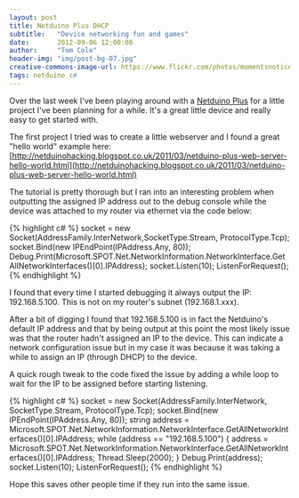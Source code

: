 ```yaml
---
layout: post
title: Netduino Plus DHCP
subtitle:   "Device networking fun and games"
date:       2012-09-06 12:00:00
author:     "Tom Cole"
header-img: "img/post-bg-07.jpg"
creative-commons-image-url: https://www.flickr.com/photos/momentsnotice/33405102366/
tags: netduino c#
---
```

Over the last week I've been playing around with a [Netduino Plus](http://www.netduino.com/netduinoplus/specs.htm) for a little project I've been planning for a while. It's a great little device and really easy to get started with.

The first project I tried was to create a little webserver and I found a great "hello world" example here: [http://netduinohacking.blogspot.co.uk/2011/03/netduino-plus-web-server-hello-world.html](http://netduinohacking.blogspot.co.uk/2011/03/netduino-plus-web-server-hello-world.html)

The tutorial is pretty thorough but I ran into an interesting problem when outputting the assigned IP address out to the debug console while the device was attached to my router via ethernet via the code below:
 
{% highlight c# %}
socket = new Socket(AddressFamily.InterNetwork,SocketType.Stream, ProtocolType.Tcp);
socket.Bind(new IPEndPoint(IPAddress.Any, 80));
Debug.Print(Microsoft.SPOT.Net.NetworkInformation.NetworkInterface.GetAllNetworkInterfaces()[0].IPAddress);
socket.Listen(10);
ListenForRequest();
{% endhighlight %}

I found that every time I started debugging it always output the IP: 192.168.5.100. This is not on my router's subnet (192.168.1.xxx).

After a bit of digging I found that 192.168.5.100 is in fact the Netduino's default IP address and that by being output at this point the most likely issue was that the router hadn't assigned an IP to the device. This can indicate a network configuration issue but in my case it was because it was taking a while to assign an IP (through DHCP) to the device.

A quick rough tweak to the code fixed the issue by adding a while loop to wait for the IP to be assigned before starting listening.

{% highlight c# %}
socket = new Socket(AddressFamily.InterNetwork, SocketType.Stream, ProtocolType.Tcp);
socket.Bind(new IPEndPoint(IPAddress.Any, 80));
string address =  Microsoft.SPOT.Net.NetworkInformation.NetworkInterface.GetAllNetworkInterfaces()[0].IPAddress;
while (address == "192.168.5.100")
{
    address =  Microsoft.SPOT.Net.NetworkInformation.NetworkInterface.GetAllNetworkInterfaces()[0].IPAddress;
    Thread.Sleep(2000);
}
Debug.Print(address);
socket.Listen(10);
ListenForRequest();
{% endhighlight %}

Hope this saves other people time if they run into the same issue.